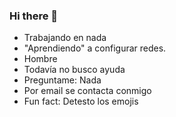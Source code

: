 ### Hi there 👋
-  Trabajando en nada
-  "Aprendiendo" a configurar redes.
-  Hombre
-  Todavía no busco ayuda 
-  Preguntame: Nada
-  Por email se contacta conmigo
-  Fun fact: Detesto los emojis

<!--
**MarcosMarinio/MarcosMarinio** is a ✨ _special_ ✨ repository because its `README.md` (this file) appears on your GitHub profile.

Here are some ideas to get you started:

- 🔭 I’m currently working on ...
- 🌱 I’m currently learning ...
- 👯 I’m looking to collaborate on ...
- 🤔 I’m looking for help with ...
- 💬 Ask me about ...
- 📫 How to reach me: ...
- 😄 Pronouns: ...
- ⚡ Fun fact: ...
-->
